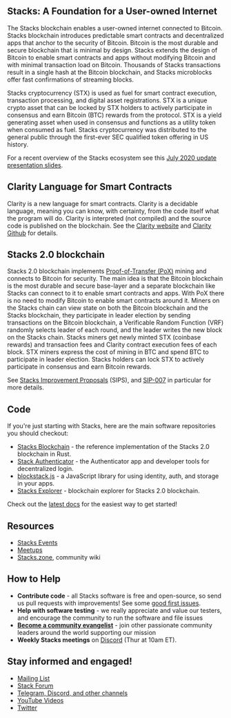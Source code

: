 ## Stacks: A Foundation for a User-owned Internet

The Stacks blockchain enables a user-owned internet connected to Bitcoin. Stacks blockchain introduces predictable smart contracts and decentralized apps that anchor to the security of Bitcoin. Bitcoin is the most durable and secure blockchain that is minimal by design. Stacks extends the design of Bitcoin to enable smart contracts and apps without modifying Bitcoin and with minimal transaction load on Bitcoin. Thousands of Stacks transactions result in a single hash at the Bitcoin blockchain, and Stacks microblocks offer fast confirmations of streaming blocks.

Stacks cryptocurrency (STX) is used as fuel for smart contract execution, transaction processing, and digital asset registrations. STX is a unique crypto asset that can be locked by STX holders to actively participate in consensus and earn Bitcoin (BTC) rewards from the protocol. STX is a yield generating asset when used in consensus and functions as a utility token when consumed as fuel. Stacks cryptocurrency was distributed to the general public through the first-ever SEC qualified token offering in US history.

For a recent overview of the Stacks ecosystem see this [July 2020 update presentation slides](https://docs.google.com/presentation/d/15lKVjbpRpGPH4-sybepXS3X9hwsqw-h1rqo8VntbADM).

## Clarity Language for Smart Contracts

Clarity is a new language for smart contracts. Clarity is a decidable language, meaning you can know, with certainty, from the code itself what the program will do. Clarity is interpreted (not compiled) and the source code is published on the blockchain. See the [Clarity website](https://clarity-lang.org) and [Clarity Github](https://github.com/clarity-lang) for details.

## Stacks 2.0 blockchain

Stacks 2.0 blockchain implements [Proof-of-Transfer (PoX)](https://blockstack.org/pox.pdf) mining and connects to Bitcoin for security. The main idea is that the Bitcoin blockchain is the most durable and secure base-layer and a separate blockchain like Stacks can connect to it to enable smart contracts and apps. With PoX there is no need to modify Bitcoin to enable smart contracts around it. Miners on the Stacks chain can view state on both the Bitcoin blockchain and the Stacks blockchain, they participate in leader election by sending transactions on the Bitcoin blockchain, a Verificable Random Function (VRF) randomly selects leader of each round, and the leader writes the new block on the Stacks chain. Stacks miners get newly minted STX (coinbase rewards) and transaction fees and Clarity contract execution fees of each block. STX miners express the cost of mining in BTC and spend BTC to participate in leader election. Stacks holders can lock STX to actively participate in consensus and earn Bitcoin rewards.

See [Stacks Improvement Proposals](https://github.com/blockstack/stacks-blockchain/tree/master/sip) (SIPS), and [SIP-007](https://github.com/blockstack/stacks-blockchain/blob/master/sip/sip-007-stacking-consensus.md) in particular for more details.

## Code

If you're just starting with Stacks, here are the main software repositories you should checkout:

- [Stacks Blockchain](https://github.com/blockstack/stacks-blockchain) - the reference implementation of the Stacks 2.0 blockchain in Rust.
- [Stack Authenticator](https://github.com/blockstack/ux) - the Authenticator app and developer tools for decentralized login.
- [blockstack.js](https://github.com/blockstack/blockstack.js) - a JavaScript library for using identity, auth, and storage in your apps.
- [Stacks Explorer](https://github.com/blockstack/explorer) - blockchain explorer for Stacks 2.0 blockchain.

Check out the [latest docs](https://docs.blockstack.org) for the easiest way to get started!

## Resources

* [Stacks Events](https://community.blockstack.org/events)
* [Meetups](https://meetup.com/pro/blockstack)
* [Stacks.zone](https://stacks.zone), community wiki

## How to Help

- **Contribute code** - all Stacks software is free and open-source, so send us pull requests with improvements! See some [good first issues](https://github.com/blockstack/stacks-blockchain/issues?q=is%3Aissue+is%3Aopen+label%3A%22good+first+issue%22).
- **Help with software testing** - we really appreciate and value our testers, and encourage the community to run the software and file issues
- **[Become a community evangelist](https://community.blockstack.org/evangelists)** - join other passionate community leaders around the world supporting our mission
- **Weekly Stacks meetings** on [Discord](https://stacks.chat) (Thur at 10am ET).

## Stay informed and engaged!

- [Mailing List](https://blockstack.org/updates)
- [Stack Forum](http://forum.blockstack.org)
- [Telegram, Discord, and other channels](https://community.blockstack.org/groups)
- [YouTube Videos](https://www.youtube.com/channel/UC3J2iHnyt2JtOvtGVf_jpHQ)
- [Twitter](https://twitter.com/blockstack)
